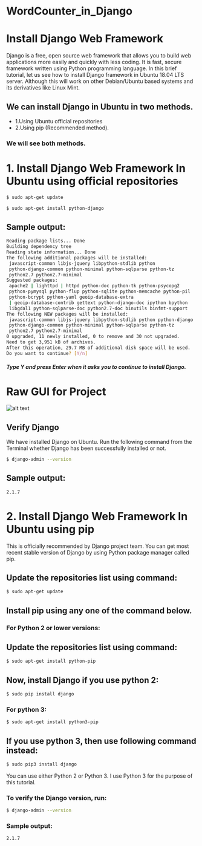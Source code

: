 # WordCounter_in_Django

# Install Django Web Framework
<p> Django is a free, open source web framework that allows you to build web applications more easily and quickly with less coding. It is fast, secure framework written using Python programming language. In this brief tutorial, let us see how to install Django framework in Ubuntu 18.04 LTS server. Although this will work on other Debian/Ubuntu based systems and its derivatives like Linux Mint.</p>

## We can install Django in Ubuntu in two methods.

-  1.Using Ubuntu official repositories 
-  2.Using pip (Recommended method).

### We will see both methods.

# 1. Install Django Web Framework In Ubuntu using official repositories


```sh
$ sudo apt-get update
```
```sh
$ sudo apt-get install python-django
```
## Sample output:
```sh
Reading package lists... Done
Building dependency tree 
Reading state information... Done
The following additional packages will be installed:
 javascript-common libjs-jquery libpython-stdlib python
 python-django-common python-minimal python-sqlparse python-tz
 python2.7 python2.7-minimal
Suggested packages:
 apache2 | lighttpd | httpd python-doc python-tk python-psycopg2
 python-pymysql python-flup python-sqlite python-memcache python-pil
 python-bcrypt python-yaml geoip-database-extra
 | geoip-database-contrib gettext python-django-doc ipython bpython
 libgdal1 python-sqlparse-doc python2.7-doc binutils binfmt-support
The following NEW packages will be installed:
 javascript-common libjs-jquery libpython-stdlib python python-django
 python-django-common python-minimal python-sqlparse python-tz
 python2.7 python2.7-minimal
0 upgraded, 11 newly installed, 0 to remove and 30 not upgraded.
Need to get 3,951 kB of archives.
After this operation, 29.7 MB of additional disk space will be used.
Do you want to continue? [Y/n]
```
<h5>Type Y and press Enter when it asks you to continue to install Django.</h5>

# Raw GUI for Project

<img src="https://drive.google.com/uc?id=1prkbfV8a2LDnHqdYFyDs77mp6hNYsHs6" alt="alt text"/>

## Verify Django

We have installed Django on Ubuntu. Run the following command from the Terminal whether Django has been successfully installed or not.

```sh
$ django-admin --version
```

## Sample output:
```sh
2.1.7
```

# 2. Install Django Web Framework In Ubuntu using pip

This is officially recommended by Django project team. You can get most recent stable version of Django by using Python package manager called pip.

## Update the repositories list using command:

```sh
$ sudo apt-get update
```

## Install pip using any one of the command below.

### For Python 2 or lower versions:

## Update the repositories list using command:

```sh
$ sudo apt-get install python-pip
```

## Now, install Django if you use python 2:

```sh
$ sudo pip install django
```

### For python 3:

```sh
$ sudo apt-get install python3-pip
```

## If you use python 3, then use following command instead:

```sh
$ sudo pip3 install django
```

You can use either Python 2 or Python 3. I use Python 3 for the purpose of this tutorial.

### To verify the Django version, run:

```sh
$ django-admin --version
```

### Sample output:
```sh
2.1.7
```
